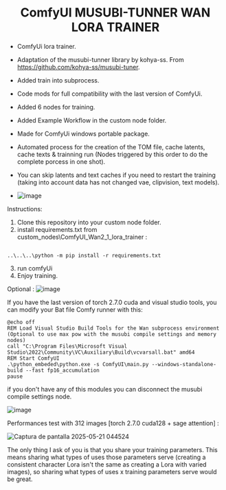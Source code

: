 <div align="center"><h1>ComfyUI MUSUBI-TUNNER WAN LORA TRAINER</h1></div>

* ComfyUi lora trainer.
* Adaptation of the musubi-tunner library by kohya-ss. From https://github.com/kohya-ss/musubi-tuner.
* Added train into subprocess.
* Code mods for full compatibility with the last version of ComfyUi.
* Added 6 nodes for training.
* Added Example Workflow in the custom node folder.
* Made for ComfyUi windows portable package.
* Automated process for the creation of the TOM file, cache latents, cache texts & trainning run (Nodes triggered by this order to do the complete porcess in one shot).
* You can skip latents and text caches if you need to restart the training (taking into account data has not changed vae, clipvision, text models).

* ![image](https://github.com/user-attachments/assets/cce68c8f-9ae7-4de2-b5a0-be6f0d11b2cd)



Instructions:
1. Clone this repository into your custom node folder.
2. install requirements.txt from custom_nodes\ComfyUI_Wan2_1_lora_trainer :
```

..\..\..\python -m pip install -r requirements.txt

```
3. run comfyUi
4. Enjoy training.


Optional :
![image](https://github.com/user-attachments/assets/bc07a0f6-1fc3-4f4e-b511-71d8ad8d5b7e)

If you have the last version of torch 2.7.0 cuda and visual studio tools, you can modify your Bat file Comfy runner with this:

```
@echo off
REM Load Visual Studio Build Tools for the Wan subprocess environment (Optional to use max pow with the musubi compile settings and memory nodes)
call "C:\Program Files\Microsoft Visual Studio\2022\Community\VC\Auxiliary\Build\vcvarsall.bat" amd64
REM Start ComfyUI
.\python_embeded\python.exe -s ComfyUI\main.py --windows-standalone-build --fast fp16_accumulation
pause
```

if you don't have any of this modules you can disconnect the musubi compile settings node.

![image](https://github.com/user-attachments/assets/fc7f34fe-6c47-49d2-a15b-c44232c1db56)

Performances test with 312 images [torch 2.7.0 cuda128 + sage attention] :


![Captura de pantalla 2025-05-21 044524](https://github.com/user-attachments/assets/b9ec9f8a-daee-4e0b-a72c-91ff29950a7f)


The only thing I ask of you is that you share your training parameters. This means sharing what types of uses those parameters serve (creating a consistent character Lora isn't the same as creating a Lora with varied images), so sharing what types of uses x training parameters serve would be great.



